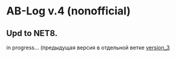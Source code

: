﻿# AB-Log v.4 (nonofficial)

## Upd to NET8.

in progress... (предыдущая версия в отдельной ветке [version_3](https://github.com/badhitman/AbLog/tree/version_3)